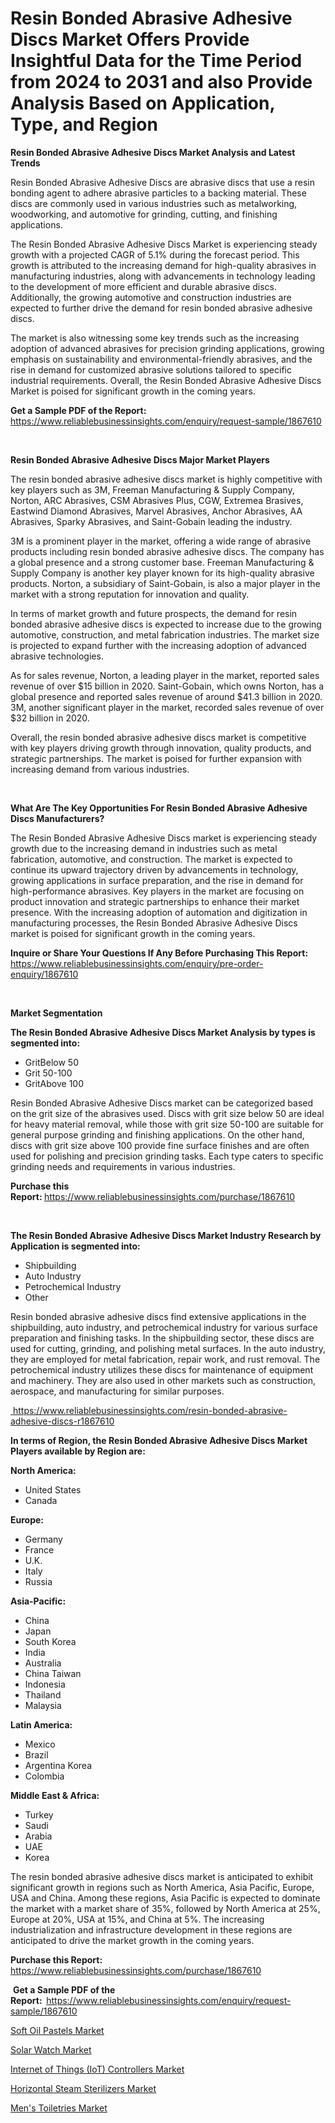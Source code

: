 <p><h1>Resin Bonded Abrasive Adhesive Discs Market Offers Provide Insightful Data for the Time Period from 2024 to 2031 and also Provide Analysis Based on Application, Type, and Region</h1></p><p><strong>Resin Bonded Abrasive Adhesive Discs Market Analysis and Latest Trends</strong></p>
<p><p>Resin Bonded Abrasive Adhesive Discs are abrasive discs that use a resin bonding agent to adhere abrasive particles to a backing material. These discs are commonly used in various industries such as metalworking, woodworking, and automotive for grinding, cutting, and finishing applications.</p><p>The Resin Bonded Abrasive Adhesive Discs Market is experiencing steady growth with a projected CAGR of 5.1% during the forecast period. This growth is attributed to the increasing demand for high-quality abrasives in manufacturing industries, along with advancements in technology leading to the development of more efficient and durable abrasive discs. Additionally, the growing automotive and construction industries are expected to further drive the demand for resin bonded abrasive adhesive discs.</p><p>The market is also witnessing some key trends such as the increasing adoption of advanced abrasives for precision grinding applications, growing emphasis on sustainability and environmental-friendly abrasives, and the rise in demand for customized abrasive solutions tailored to specific industrial requirements. Overall, the Resin Bonded Abrasive Adhesive Discs Market is poised for significant growth in the coming years.</p></p>
<p><strong>Get a Sample PDF of the Report:&nbsp;</strong> <a href="https://www.reliablebusinessinsights.com/enquiry/request-sample/1867610">https://www.reliablebusinessinsights.com/enquiry/request-sample/1867610</a></p>
<p>&nbsp;</p>
<p><strong>Resin Bonded Abrasive Adhesive Discs Major Market Players</strong></p>
<p><p>The resin bonded abrasive adhesive discs market is highly competitive with key players such as 3M, Freeman Manufacturing & Supply Company, Norton, ARC Abrasives, CSM Abrasives Plus, CGW, Extremea Brasives, Eastwind Diamond Abrasives, Marvel Abrasives, Anchor Abrasives, AA Abrasives, Sparky Abrasives, and Saint-Gobain leading the industry.</p><p>3M is a prominent player in the market, offering a wide range of abrasive products including resin bonded abrasive adhesive discs. The company has a global presence and a strong customer base. Freeman Manufacturing & Supply Company is another key player known for its high-quality abrasive products. Norton, a subsidiary of Saint-Gobain, is also a major player in the market with a strong reputation for innovation and quality.</p><p>In terms of market growth and future prospects, the demand for resin bonded abrasive adhesive discs is expected to increase due to the growing automotive, construction, and metal fabrication industries. The market size is projected to expand further with the increasing adoption of advanced abrasive technologies.</p><p>As for sales revenue, Norton, a leading player in the market, reported sales revenue of over $15 billion in 2020. Saint-Gobain, which owns Norton, has a global presence and reported sales revenue of around $41.3 billion in 2020. 3M, another significant player in the market, recorded sales revenue of over $32 billion in 2020.</p><p>Overall, the resin bonded abrasive adhesive discs market is competitive with key players driving growth through innovation, quality products, and strategic partnerships. The market is poised for further expansion with increasing demand from various industries.</p></p>
<p>&nbsp;</p>
<p><strong>What Are The Key Opportunities For Resin Bonded Abrasive Adhesive Discs Manufacturers?</strong></p>
<p><p>The Resin Bonded Abrasive Adhesive Discs market is experiencing steady growth due to the increasing demand in industries such as metal fabrication, automotive, and construction. The market is expected to continue its upward trajectory driven by advancements in technology, growing applications in surface preparation, and the rise in demand for high-performance abrasives. Key players in the market are focusing on product innovation and strategic partnerships to enhance their market presence. With the increasing adoption of automation and digitization in manufacturing processes, the Resin Bonded Abrasive Adhesive Discs market is poised for significant growth in the coming years.</p></p>
<p><strong>Inquire or Share Your Questions If Any Before Purchasing This Report:</strong> <a href="https://www.reliablebusinessinsights.com/enquiry/pre-order-enquiry/1867610">https://www.reliablebusinessinsights.com/enquiry/pre-order-enquiry/1867610</a></p>
<p>&nbsp;</p>
<p><strong>Market Segmentation</strong></p>
<p><strong>The Resin Bonded Abrasive Adhesive Discs Market Analysis by types is segmented into:</strong></p>
<p><ul><li>GritBelow 50</li><li>Grit 50-100</li><li>GritAbove 100</li></ul></p>
<p><p>Resin Bonded Abrasive Adhesive Discs market can be categorized based on the grit size of the abrasives used. Discs with grit size below 50 are ideal for heavy material removal, while those with grit size 50-100 are suitable for general purpose grinding and finishing applications. On the other hand, discs with grit size above 100 provide fine surface finishes and are often used for polishing and precision grinding tasks. Each type caters to specific grinding needs and requirements in various industries.</p></p>
<p><strong>Purchase this Report:&nbsp;</strong><a href="https://www.reliablebusinessinsights.com/purchase/1867610">https://www.reliablebusinessinsights.com/purchase/1867610</a></p>
<p>&nbsp;</p>
<p><strong>The Resin Bonded Abrasive Adhesive Discs Market Industry Research by Application is segmented into:</strong></p>
<p><ul><li>Shipbuilding</li><li>Auto Industry</li><li>Petrochemical Industry</li><li>Other</li></ul></p>
<p><p>Resin bonded abrasive adhesive discs find extensive applications in the shipbuilding, auto industry, and petrochemical industry for various surface preparation and finishing tasks. In the shipbuilding sector, these discs are used for cutting, grinding, and polishing metal surfaces. In the auto industry, they are employed for metal fabrication, repair work, and rust removal. The petrochemical industry utilizes these discs for maintenance of equipment and machinery. They are also used in other markets such as construction, aerospace, and manufacturing for similar purposes.</p></p>
<p><a href="https://www.reliablebusinessinsights.com/resin-bonded-abrasive-adhesive-discs-r1867610">&nbsp;https://www.reliablebusinessinsights.com/resin-bonded-abrasive-adhesive-discs-r1867610</a></p>
<p><strong>In terms of Region, the Resin Bonded Abrasive Adhesive Discs Market Players available by Region are:</strong></p>
<p>
    <p> <strong> North America: </strong>
        <ul>
            <li>United States</li>
            <li>Canada</li>
        </ul>
        </p> 
    <p> <strong> Europe: </strong>
        <ul>
            <li>Germany</li>
            <li>France</li>
            <li>U.K.</li>
            <li>Italy</li>
            <li>Russia</li>
        </ul>
        </p> 
    <p> <strong> Asia-Pacific: </strong>
        <ul>
            <li>China</li>
            <li>Japan</li>
            <li>South Korea</li>
            <li>India</li>
            <li>Australia</li>
            <li>China Taiwan</li>
            <li>Indonesia</li>
            <li>Thailand</li>
            <li>Malaysia</li>
        </ul>
        </p> 
    <p> <strong> Latin America: </strong>
        <ul>
            <li>Mexico</li>
            <li>Brazil</li>
            <li>Argentina Korea</li>
            <li>Colombia</li>
        </ul>
        </p> 
    <p> <strong> Middle East & Africa: </strong>
        <ul>
            <li>Turkey</li>
            <li>Saudi</li>
            <li>Arabia</li>
            <li>UAE</li>
            <li>Korea</li>
        </ul>
    </p>
    </p>
<p><p>The resin bonded abrasive adhesive discs market is anticipated to exhibit significant growth in regions such as North America, Asia Pacific, Europe, USA and China. Among these regions, Asia Pacific is expected to dominate the market with a market share of 35%, followed by North America at 25%, Europe at 20%, USA at 15%, and China at 5%. The increasing industrialization and infrastructure development in these regions are anticipated to drive the market growth in the coming years.</p></p>
<p><strong>Purchase this Report: </strong><a href="https://www.reliablebusinessinsights.com/purchase/1867610">https://www.reliablebusinessinsights.com/purchase/1867610</a></p>
<p>&nbsp;<strong>Get a Sample PDF of the Report:&nbsp;&nbsp;</strong><a href="https://www.reliablebusinessinsights.com/enquiry/request-sample/1867610">https://www.reliablebusinessinsights.com/enquiry/request-sample/1867610</a></p>
<p><strong></strong></p>
<p><p><a href="https://medium.com/@stephaniewynterk14/soft-oil-pastels-market-a-global-and-regional-analysis-focus-on-region-country-level-analysis-6bb6c99982a2">Soft Oil Pastels Market</a></p><p><a href="https://medium.com/@dannellbugess3/global-solar-watch-industry-types-applications-market-players-regional-growth-analysis-and-6f5c985ec98c">Solar Watch Market</a></p><p><a href="https://github.com/alexxisgm/Market-Research-Report-List-2/blob/main/internet-of-things-iot-controllers-market.md">Internet of Things (IoT) Controllers Market</a></p><p><a href="https://github.com/HenrietteMills1/Market-Research-Report-List-2/blob/main/horizontal-steam-sterilizers-market.md">Horizontal Steam Sterilizers Market</a></p><p><a href="https://medium.com/@shawnsmithv6981/mens-toiletries-market-growth-outlook-from-2024-to-2031-and-it-is-projecting-at-9-2-9ec6736aa594">Men's Toiletries Market</a></p></p>